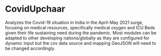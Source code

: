 # CovidUpchaar
Analyzes the Covid-19 situation in India in the April-May 2021 surge, focusing on medical resources, specifically medical oxygen and ICU Beds given their life sustaining need during the pandemic. Most modules can be adapted to other developing nations/globally as they are configured for dynamic input but the csv data source and mapping GeoJSON will need to be changed accordingly.
